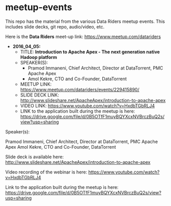 # meetup-events

This repo has the material from the various Data Riders meetup events.  This includes slide decks, git repo, audio/video, etc.

Here is the **Data Riders** meet-up link:
https://www.meetup.com/datariders




- **2016_04_05:**
  - TITLE:  **Introduction to Apache Apex - The next generation native Hadoop platform**
  - SPEAKER(S):
    - Pramod Immaneni, Chief Architect, Director at DataTorrent, PMC Apache Apex
    - Amol Kekre, CTO and Co-Founder, DataTorrent
  - MEETUP LINK:  https://www.meetup.com/datariders/events/229415890/
  - SLIDE DECK LINK:  http://www.slideshare.net/ApacheApex/introduction-to-apache-apex
  - VIDEO LINK:  https://www.youtube.com/watch?v=HxdbTGbRLJ4
  - LINK to the application built during the meetup is here:  https://drive.google.com/file/d/0B5OTfF1muyBQYXcxNVBrczBuQ2s/view?usp=sharing




Speaker(s):  

Pramod Immaneni, Chief Architect, Director at DataTorrent, PMC Apache Apex
Amol Kekre, CTO and Co-Founder, DataTorrent



Slide deck is available here:
http://www.slideshare.net/ApacheApex/introduction-to-apache-apex

Video recording of the webinar is here:
https://www.youtube.com/watch?v=HxdbTGbRLJ4

Link to the application built during the meetup is here:
https://drive.google.com/file/d/0B5OTfF1muyBQYXcxNVBrczBuQ2s/view?usp=sharing

